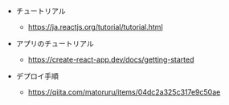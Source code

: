 - チュートリアル

  - https://ja.reactjs.org/tutorial/tutorial.html

- アプリのチュートリアル

  - https://create-react-app.dev/docs/getting-started

- デプロイ手順

  - https://qiita.com/matoruru/items/04dc2a325c317e9c50ae
